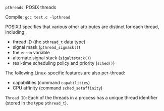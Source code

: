 ``pthreads``: POSIX threads

Compile: ``gcc test.c -lpthread``

POSIX.1 specifies that various other attributes are distinct for each thread, including:
*  thread ID (the ``pthread_t`` data type)
*  signal mask (``pthread_sigmask()``)
*  the ``errno`` variable
*  alternate signal stack (``sigaltstack()``)
*  real-time scheduling policy and priority (``sched()``)

The following Linux-specific features are also per-thread:
* capabilities (command ``capabilities``)
* CPU affinity (command ``sched_setaffinity``)

``Thread ID``: Each of the threads in a process has a unique thread identifier (stored in the type ``pthread_t``).